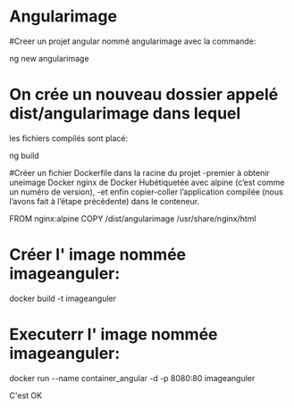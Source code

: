 # Angularimage

#Creer un projet angular nommé angularimage avec la commande:

 ng new angularimage

# On crée un nouveau dossier appelé dist/angularimage dans lequel 
les fichiers compilés sont placé:

ng build 

#Créer un fichier Dockerfile dans la racine du projet
-premier à obtenir uneimage Docker nginx de Docker Hubétiquetée 
avec alpine (c’est comme un numéro de version),
-et enfin copier-coller l’application compilée
(nous l’avons fait à l’étape précédente) dans le conteneur.

FROM nginx:alpine
COPY /dist/angularimage /usr/share/nginx/html

# Créer l' image nommée imageanguler:

docker build -t imageanguler

# Executerr l' image nommée imageanguler:

docker run --name container_angular -d -p 8080:80 imageanguler

C'est OK
